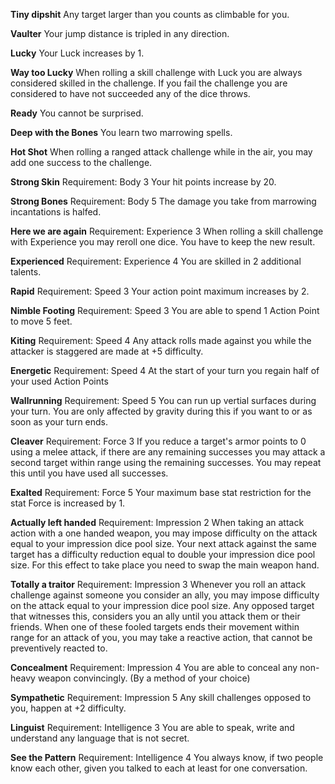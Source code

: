 **Tiny dipshit**
Any target larger than you counts as climbable for you.

**Vaulter**
Your jump distance is tripled in any direction.

**Lucky**
Your Luck increases by 1.

**Way too Lucky**
When rolling a skill challenge with Luck you are always considered skilled in the challenge. If you fail the challenge you are considered to have not succeeded any of the dice throws.

**Ready**
You cannot be surprised.

**Deep with the Bones**
You learn two marrowing spells.

**Hot Shot**
When rolling a ranged attack challenge while in the air, you may add one success to the challenge.

**Strong Skin**
Requirement: Body 3
Your hit points increase by 20.

**Strong Bones**
Requirement: Body 5
The damage you take from marrowing incantations is halfed.

**Here we are again**
Requirement: Experience 3
When rolling a skill challenge with Experience you may reroll one dice. You have to keep the new result.

**Experienced**
Requirement: Experience 4
You are skilled in 2 additional talents.

**Rapid**
Requirement: Speed 3
Your action point maximum increases by 2.

**Nimble Footing**
Requirement: Speed 3
You are able to spend 1 Action Point to move 5 feet.

**Kiting**
Requirement: Speed 4
Any attack rolls made against you while the attacker is staggered are made at +5 difficulty.

**Energetic**
Requirement: Speed 4
At the start of your turn you regain half of your used Action Points

**Wallrunning**
Requirement: Speed 5
You can run up vertial surfaces during your turn. You are only affected by gravity during this if you want to or as soon as your turn ends.

**Cleaver**
Requirement: Force 3
If you reduce a target's armor points to 0 using a melee attack, if there are any remaining successes you may attack a second target within range using the remaining successes. You may repeat this until you have used all successes.

**Exalted**
Requirement: Force 5
Your maximum base stat restriction for the stat Force is increased by 1.

**Actually left handed**
Requirement: Impression 2
When taking an attack action with a one handed weapon, you may impose difficulty on the attack equal to your impression dice pool size. Your next attack against the same target has a difficulty reduction equal to double your impression dice pool size. For this effect to take place you need to swap the main weapon hand.

**Totally a traitor**
Requirement: Impression 3
Whenever you roll an attack challenge against someone you consider an ally, you may impose difficulty on the attack equal to your impression dice pool size.
Any opposed target that witnesses this, considers you an ally until you attack them or their friends.
When one of these fooled targets ends their movement within range for an attack of you, you may take a reactive action, that cannot be preventively reacted to.

**Concealment**
Requirement: Impression 4
You are able to conceal any non-heavy weapon convincingly. (By a method of your choice)

**Sympathetic**
Requirement: Impression 5
Any skill challenges opposed to you, happen at +2 difficulty.

**Linguist**
Requirement: Intelligence 3
You are able to speak, write and understand any language that is not secret.

**See the Pattern**
Requirement: Intelligence 4
You always know, if two people know each other, given you talked to each at least for one conversation.